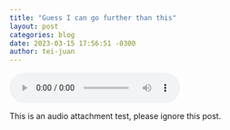 ```yaml
---
title: "Guess I can go further than this"
layout: post
categories: blog
date: 2023-03-15 17:56:51 -0300
author: tei-juan
---
```


![HALFWAY](/assets/mp3/HALFWAY.mp3)

This is an audio attachment test, please ignore this post.